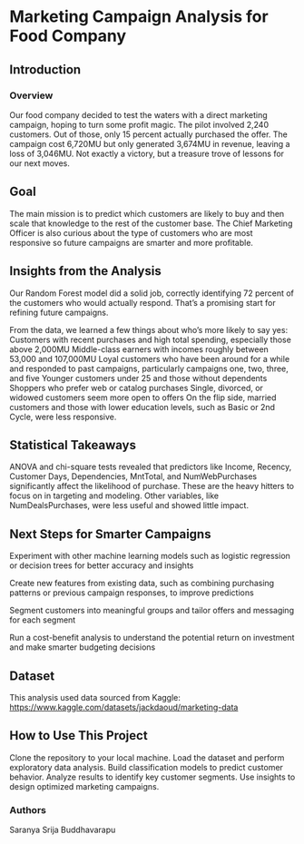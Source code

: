 # Marketing Campaign Analysis for Food Company
## Introduction
### Overview
Our food company decided to test the waters with a direct marketing campaign, hoping to turn some profit magic. The pilot involved 2,240 customers. Out of those, only 15 percent actually purchased the offer. The campaign cost 6,720MU but only generated 3,674MU in revenue, leaving a loss of 3,046MU. Not exactly a victory, but a treasure trove of lessons for our next moves.

## Goal
The main mission is to predict which customers are likely to buy and then scale that knowledge to the rest of the customer base. The Chief Marketing Officer is also curious about the type of customers who are most responsive so future campaigns are smarter and more profitable.

## Insights from the Analysis
Our Random Forest model did a solid job, correctly identifying 72 percent of the customers who would actually respond. That’s a promising start for refining future campaigns.

From the data, we learned a few things about who’s more likely to say yes:
Customers with recent purchases and high total spending, especially those above 2,000MU
Middle-class earners with incomes roughly between 53,000 and 107,000MU
Loyal customers who have been around for a while and responded to past campaigns, particularly campaigns one, two, three, and five
Younger customers under 25 and those without dependents
Shoppers who prefer web or catalog purchases
Single, divorced, or widowed customers seem more open to offers
On the flip side, married customers and those with lower education levels, such as Basic or 2nd Cycle, were less responsive.

## Statistical Takeaways
ANOVA and chi-square tests revealed that predictors like Income, Recency, Customer Days, Dependencies, MntTotal, and NumWebPurchases significantly affect the likelihood of purchase. These are the heavy hitters to focus on in targeting and modeling. Other variables, like NumDealsPurchases, were less useful and showed little impact.

## Next Steps for Smarter Campaigns

Experiment with other machine learning models such as logistic regression or decision trees for better accuracy and insights

Create new features from existing data, such as combining purchasing patterns or previous campaign responses, to improve predictions

Segment customers into meaningful groups and tailor offers and messaging for each segment

Run a cost-benefit analysis to understand the potential return on investment and make smarter budgeting decisions

## Dataset
This analysis used data sourced from Kaggle: https://www.kaggle.com/datasets/jackdaoud/marketing-data

## How to Use This Project

Clone the repository to your local machine.
Load the dataset and perform exploratory data analysis.
Build classification models to predict customer behavior.
Analyze results to identify key customer segments.
Use insights to design optimized marketing campaigns.

### Authors
Saranya Srija Buddhavarapu
